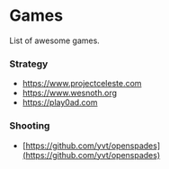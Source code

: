 
# Games

List of awesome games.

### Strategy

* https://www.projectceleste.com
* https://www.wesnoth.org
* https://play0ad.com

### Shooting

* [https://github.com/yvt/openspades](https://github.com/yvt/openspades)

<!--stackedit_data:
eyJoaXN0b3J5IjpbLTU3NjI1MjU2OF19
-->